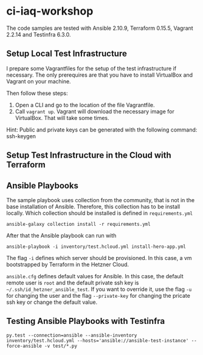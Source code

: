 # ci-iaq-workshop

The code samples are tested with Ansible 2.10.9, Terraform 0.15.5, Vagrant 2.2.14 and Testinfra 6.3.0.

## Setup Local Test Infrastructure
I prepare some Vagrantfiles for the setup of the test infrastructure if necessary.
The only prerequires are that you have to install VirtualBox and Vagrant on your machine.

Then follow these steps:
1. Open a CLI and go to the location of the file Vagrantfile.
2. Call `vagrant up`. Vagrant will download the necessary image for VirtualBox. That will take some times.

Hint: Public and private keys can be generated with the following command: ssh-keygen


## Setup Test Infrastructure in the Cloud with Terraform

## Ansible Playbooks

The sample playbook uses collection from the community, that is not in the base installation of Ansible.
Therefore, this collection has to be install locally.
Which collection should be installed is defined in `requirements.yml`

```
ansible-galaxy collection install -r requirements.yml
```

After that the Ansible playbook can run with

```
ansible-playbook -i inventory/test.hcloud.yml install-hero-app.yml
```
The flag `-i` defines which server should be provisioned.
In this case, a vm bootstrapped by Terraform in the Hetzner Cloud.

`ansible.cfg` defines default values for Ansible.
In this case, the default remote user is `root` and the default private ssh key is `~/.ssh/id_hetzner_ansible_test`.
If you want to override it, use the flag `-u` for changing the user and the flag `--private-key` for changing the pricate ssh key or change the default value.

## Testing Ansible Playbooks with Testinfra

```
py.test --connection=ansible --ansible-inventory inventory/test.hcloud.yml --hosts='ansible://ansible-test-instance' --force-ansible -v test/*.py
```
